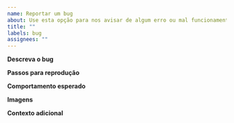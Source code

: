 ```yaml
---
name: Reportar um bug
about: Use esta opção para nos avisar de algum erro ou mal funcionamento deste plugin
title: ""
labels: bug
assignees: ""
---
```


**Descreva o bug**

<!-- Uma descrição clara e concisa do bug. -->

**Passos para reprodução**

<!-- O que precisamos fazer para reproduzir o bug: -->

**Comportamento esperado**

<!-- O que você espera que aconteça. -->

**Imagens**

<!-- Se achar necessário, adicione aqui imagens que ajudam a explicar o problema. -->

**Contexto adicional**

<!-- Qualquer outra informação sobre o problema pode ser adicionada aqui. -->
